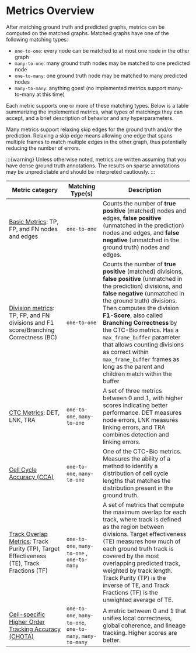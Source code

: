 # Metrics Overview

After matching ground truth and predicted graphs, metrics can be computed on the matched graphs.
Matched graphs have one of the following matching types:

* `one-to-one`: every node can be matched to at most one node in the other graph
* `many-to-one`: many ground truth nodes may be matched to one predicted node
* `one-to-many`: one ground truth node may be matched to many predicted nodes
* `many-to-many`: anything goes! (no implemented metrics support many-to-many at this time)

Each metric supports one or more of these matching types.
Below is a table summarizing the implemented metrics, what types of matchings
they can accept, and a brief description of behavior and any hyperparameters.

Many metrics support relaxing skip edges for the ground truth and/or the prediction. Relaxing a skip edge means allowing one edge that spans multiple frames to match multiple edges in the other graph, thus potentially reducing the number of errors.

:::{warning}
Unless otherwise noted, metrics are written assuming that you have dense ground truth annotations. The results on sparse annotations may be unpredictable and should be interpreted cautiously.
:::

| Metric category | Matching Type(s) | Description |
------------------|------------------|-------------
| [Basic Metrics](basic-metrics): TP, FP, and FN nodes and edges | `one-to-one`  | Counts the number of **true positive** (matched) nodes and edges, **false positive** (unmatched in the prediction) nodes and edges, and **false negative** (unmatched in the ground truth) nodes and edges. |
| [Division metrics](division-metrics): TP, FP, and FN divisions and F1 score/Branching Correctness (BC) | `one-to-one` | Counts the number of **true positive** (matched) divisions, **false positive** (unmatched in the prediction) divisions, and **false negative** (unmatched in the ground truth) divisions. Then computes the division **F1-Score**, also called **Branching Correctness** by the CTC-Bio metrics. Has a `max_frame_buffer` parameter that allows counting divisions as correct within `max_frame_buffer` frames as long as the parent and children match within the buffer| 
| [CTC Metrics](ctc-metrics): DET, LNK, TRA | `one-to-one`, `many-to-one` | A set of three metrics between 0 and 1, with higher scores indicating better performance. DET measures node errors, LNK measures linking errors, and TRA combines detection and linking errors. |
| [Cell Cycle Accuracy (CCA)](cca)| `one-to-one`, `many-to-one`| One of the CTC-Bio metrics. Measures the ability of a method to identify a distribution of cell cycle lengths that matches the distribution present in the ground truth.|
| [Track Overlap Metrics](track-overlap-metrics): Track Purity (TP), Target Effectiveness (TE), Track Fractions (TF) | `one-to-one`, `many-to-one` , `one-to-many`| A set of metrics that compute the maximum overlap for each track, where track is defined as the region between divisions. Target effectiveness (TE) measures how much of each ground truth track is covered by the most overlapping predicted track, weighted by track length. Track Purity (TP) is the inverse of TE, and Track Fractions (TF) is the unwighted average of TE. |
| [Cell-specific Higher Order Tracking Accuracy (CHOTA)](chota-metric) |`one-to-one`, `many-to-one`, `one-to-many`, `many-to-many` | A metric between 0 and 1 that unifies local correctness, global coherence, and lineage tracking. Higher scores are better.| 